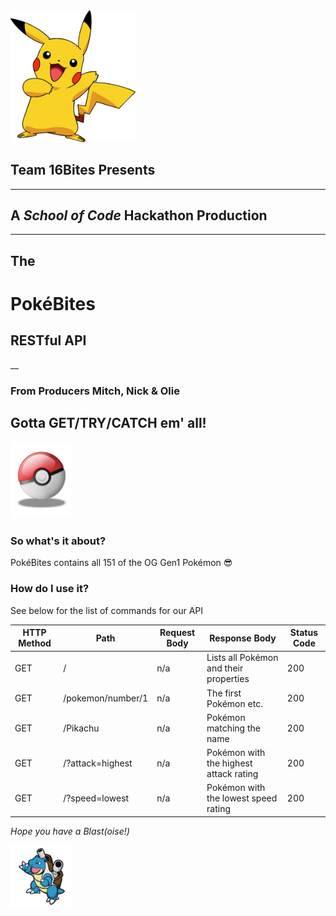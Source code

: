 <!-- ![Pikachu](./images/Pikachu.png) -->
<img src="./images/Pikachu.png" width="200">

## **Team 16Bites Presents**
___

## A *School of Code* Hackathon Production

___
## The 
# PokéBites
## RESTful API
__
### From Producers Mitch, Nick & Olie

## **Gotta GET/TRY/CATCH em' all!**
<img src="./images/Pokeball.png" width="100">

### So what's it about?
PokéBites contains all 151 of the OG Gen1 Pokémon 😎

### How do I use it?
See below for the list of commands for our API

<!-- &#124; -->

| HTTP Method    | Path          | Request Body | Response Body | Status Code   |
|----------------|---------------|--------------|---------------|---------------|  
|GET             | /             | n/a          | Lists all Pokémon and their properties | 200
|GET             | /pokemon/number/1    | n/a          | The first Pokémon etc. | 200
|GET             | /Pikachu      | n/a          | Pokémon matching the name | 200
|GET             | /?attack=highest      | n/a          | Pokémon with the highest attack rating | 200
|GET             | /?speed=lowest      | n/a          | Pokémon with the lowest speed rating | 200

*Hope you have a Blast(oise!)* 

<img src="./images/blastoise.png" width="100">
